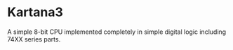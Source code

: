 # Kartana3
A simple 8-bit CPU implemented completely in simple digital logic including 74XX series parts.
